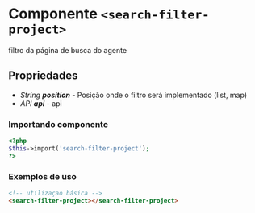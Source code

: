 # Componente `<search-filter-project>`
filtro da página de busca do agente
  
## Propriedades
- *String **position*** - Posição onde o filtro será implementado (list, map)
- *API **api*** - api

### Importando componente
```PHP
<?php 
$this->import('search-filter-project');
?>
```
### Exemplos de uso
```HTML
<!-- utilizaçao básica -->
<search-filter-project></search-filter-project>
```